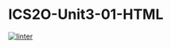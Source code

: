 # ICS2O-Unit3-01-HTML
[![linter](https://github.com/Alvin-Ding11/ICS2O-Unit3-01-HTML/workflows/linter/badge.svg)](https://github.com/marketplace/actions/super-linter)
